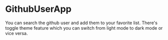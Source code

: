 # GithubUserApp
You can search the github user and add them to your favorite list. There's toggle theme feature which you can switch from light mode to dark mode or vice versa.
